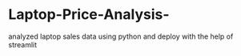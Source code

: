 # Laptop-Price-Analysis-
analyzed laptop sales data using python and deploy with the help of streamlit 
